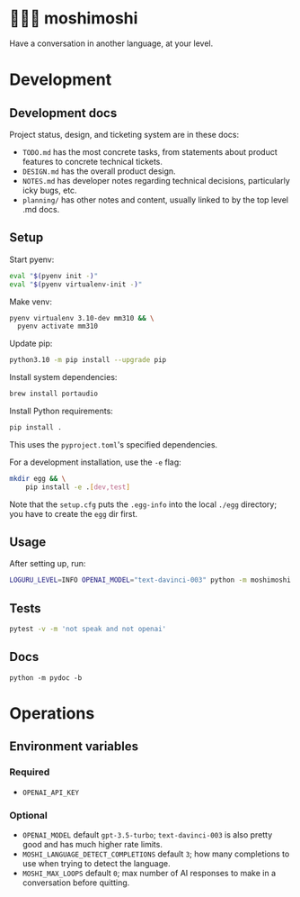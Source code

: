 # 🧑💬🤖 moshimoshi
Have a conversation in another language, at your level.

# Development

## Development docs
Project status, design, and ticketing system are in these docs:
- `TODO.md` has the most concrete tasks, from statements about product features to concrete technical tickets.
- `DESIGN.md` has the overall product design.
- `NOTES.md` has developer notes regarding technical decisions, particularly icky bugs, etc.
- `planning/` has other notes and content, usually linked to by the top level .md docs.

## Setup

Start pyenv:
```sh
eval "$(pyenv init -)"
eval "$(pyenv virtualenv-init -)"
```

Make venv:
```sh
pyenv virtualenv 3.10-dev mm310 && \
  pyenv activate mm310
```

Update pip:
```sh
python3.10 -m pip install --upgrade pip
```

Install system dependencies:
```sh
brew install portaudio
```

Install Python requirements:
```sh
pip install .
```
This uses the `pyproject.toml`'s specified dependencies.

For a development installation, use the `-e` flag:
```sh
mkdir egg && \
    pip install -e .[dev,test]
```
Note that the `setup.cfg` puts the `.egg-info` into the local `./egg` directory; you have to create the `egg` dir first.

## Usage
After setting up, run:
```sh
LOGURU_LEVEL=INFO OPENAI_MODEL="text-davinci-003" python -m moshimoshi
```

## Tests
```bash
pytest -v -m 'not speak and not openai'
```

## Docs
```
python -m pydoc -b
```

# Operations

## Environment variables

### Required

- `OPENAI_API_KEY`

### Optional

- `OPENAI_MODEL` default `gpt-3.5-turbo`; `text-davinci-003` is also pretty good and has much higher rate limits.
- `MOSHI_LANGUAGE_DETECT_COMPLETIONS` default `3`; how many completions to use when trying to detect the language.
- `MOSHI_MAX_LOOPS` default `0`; max number of AI responses to make in a conversation before quitting.
